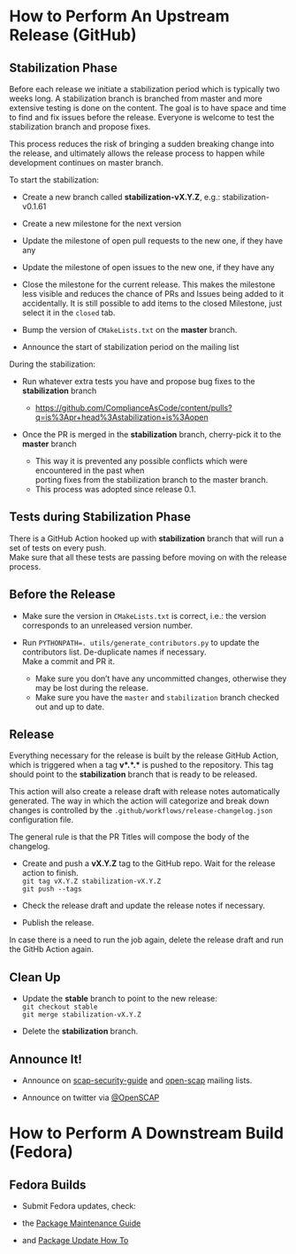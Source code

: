 How to Perform An Upstream Release (GitHub)
===========================================

Stabilization Phase
-------------------

Before each release we initiate a stabilization period which is typically two weeks long.
A stabilization branch is branched from master and more extensive testing is done on the content.
The goal is to have space and time to find and fix issues before the release.
Everyone is welcome to test the stabilization branch and propose fixes.

This process reduces the risk of bringing a sudden breaking change into the release,
and ultimately allows the release process to happen while development continues on master branch.

To start the stabilization:

- Create a new branch called **stabilization-vX.Y.Z**, e.g.: stabilization-v0.1.61

- Create a new milestone for the next version

- Update the milestone of open pull requests to the new one, if they have any

- Update the milestone of open issues to the new one, if they have any

- Close the milestone for the current release.
  This makes the milestone less visible and reduces the chance of PRs and Issues being added to it
  accidentally.
  It is still possible to add items to the closed Milestone, just select it in the `closed` tab.

- Bump the version of `CMakeLists.txt` on the **master** branch.

- Announce the start of stabilization period on the mailing list

During the stabilization:

- Run whatever extra tests you have and propose bug fixes to the **stabilization** branch
    - https://github.com/ComplianceAsCode/content/pulls?q=is%3Apr+head%3Astabilization+is%3Aopen

- Once the PR is merged in the **stabilization** branch, cherry-pick it to the **master** branch
    - This way it is prevented any possible conflicts which were encountered in the past when\
    porting fixes from the stabilization branch to the master branch.
    - This process was adopted since release 0.1.

Tests during Stabilization Phase
-----------

There is a GitHub Action hooked up with **stabilization** branch that will run a set of tests on every push.\
Make sure that all these tests are passing before moving on with the release process.

Before the Release
------------------

-   Make sure the version in `CMakeLists.txt` is correct, i.e.: the
    version corresponds to an unreleased version number.

-   Run `PYTHONPATH=. utils/generate_contributors.py` to update the
    contributors list. De-duplicate names if necessary.\
    Make a commit and PR it.
    * Make sure you don’t have any uncommitted changes, otherwise they may be lost during the release.
    * Make sure you have the `master` and `stabilization` branch checked out and up to date.

Release
-------

Everything necessary for the release is built by the release GitHub Action,
which is triggered when a tag **v\*.\*.\*** is pushed to the repository. This tag
should point to the **stabilization** branch that is ready to be released.

This action will also create a release draft with release notes automatically
generated. The way in which the action will categorize and break down changes is
controlled by the `.github/workflows/release-changelog.json` configuration file.

The general rule is that the PR Titles will compose the body of the changelog.


- Create and push a **vX.Y.Z** tag to the GitHub repo. Wait for the release action
to finish.\
  `git tag vX.Y.Z stabilization-vX.Y.Z`\
  `git push --tags`

- Check the release draft and update the release notes if necessary.

- Publish the release.

In case there is a need to run the job again, delete the release
draft and run the GitHb Action again.


Clean Up
-------------------------

- Update the **stable** branch to point to the new release:\
 `git checkout stable`\
 `git merge stabilization-vX.Y.Z`

- Delete the **stabilization** branch.

Announce It!
------------

-   Announce on
    [scap-security-guide](https://lists.fedorahosted.org/admin/lists/scap-security-guide.lists.fedorahosted.org/)
    and
    [open-scap](https://www.redhat.com/mailman/listinfo/open-scap-list)
    mailing lists.

-   Announce on twitter via [@OpenSCAP](https://twitter.com/openscap)


How to Perform A Downstream Build (Fedora)
================================================

Fedora Builds
-------------

-   Submit Fedora updates, check:

-   the [Package Maintenance
    Guide](https://fedoraproject.org/wiki/Package_maintenance_guide)

-   and [Package Update How
    To](https://fedoraproject.org/wiki/Package_update_HOWTO)
